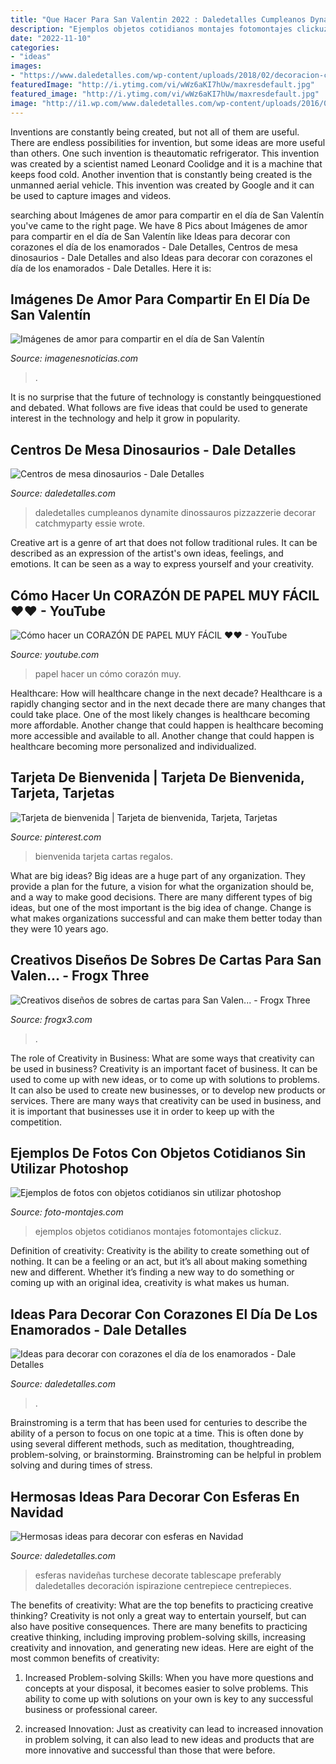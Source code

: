 ```yaml
---
title: "Que Hacer Para San Valentin 2022 : Daledetalles Cumpleanos Dynamite Dinossauros Pizzazzerie Decorar Catchmyparty Essie Wrote"
description: "Ejemplos objetos cotidianos montajes fotomontajes clickuz"
date: "2022-11-10"
categories:
- "ideas"
images:
- "https://www.daledetalles.com/wp-content/uploads/2018/02/decoracion-con-corazones26-768x1024.jpg"
featuredImage: "http://i.ytimg.com/vi/wWz6aKI7hUw/maxresdefault.jpg"
featured_image: "http://i.ytimg.com/vi/wWz6aKI7hUw/maxresdefault.jpg"
image: "http://i1.wp.com/www.daledetalles.com/wp-content/uploads/2016/09/Ideas-para-decorar-con-esferas-en-Navidad14.jpg?resize=630%2C840"
---
```



Inventions are constantly being created, but not all of them are useful. There are endless possibilities for invention, but some ideas are more useful than others. One such invention is theautomatic refrigerator. This invention was created by a scientist named Leonard Coolidge and it is a machine that keeps food cold. Another invention that is constantly being created is the unmanned aerial vehicle. This invention was created by Google and it can be used to capture images and videos.

	

		
searching about Imágenes de amor para compartir en el día de San Valentín you've came to the right page. We have 8 Pics about Imágenes de amor para compartir en el día de San Valentín like Ideas para decorar con corazones el día de los enamorados - Dale Detalles, Centros de mesa dinosaurios - Dale Detalles and also Ideas para decorar con corazones el día de los enamorados - Dale Detalles. Here it is:
		
    
## Imágenes De Amor Para Compartir En El Día De San Valentín

<img loading=lazy src="https://imagenesnoticias.com/wp-content/uploads/2016/02/721b4ceee1676bf0f42bfdb9ed9adcaa.jpg" onerror="this.onerror=null;this.src='https://tse1.mm.bing.net/th?id=OIP.bw2F4RPFJFDWbax9pOd0PgHaJ4&amp;pid=15.1';" alt="Imágenes de amor para compartir en el día de San Valentín">

_Source: imagenesnoticias.com_

>. 

	

It is no surprise that the future of technology is constantly beingquestioned and debated. What follows are five ideas that could be used to generate interest in the technology and help it grow in popularity.

    
## Centros De Mesa Dinosaurios - Dale Detalles

<img loading=lazy src="https://i0.wp.com/www.daledetalles.com/wp-content/uploads/2016/03/centro-de-mesa-dinosaurios11.jpg" onerror="this.onerror=null;this.src='https://tse1.mm.bing.net/th?id=OIP.hDBxRoGXUUPDOyEErclpSQHaLK&amp;pid=15.1';" alt="Centros de mesa dinosaurios - Dale Detalles">

_Source: daledetalles.com_

>daledetalles cumpleanos dynamite dinossauros pizzazzerie decorar catchmyparty essie wrote. 

	

Creative art is a genre of art that does not follow traditional rules. It can be described as an expression of the artist's own ideas, feelings, and emotions. It can be seen as a way to express yourself and your creativity.

    
## Cómo Hacer Un CORAZÓN DE PAPEL MUY FÁCIL ♥♥ - YouTube

<img loading=lazy src="http://i.ytimg.com/vi/wWz6aKI7hUw/maxresdefault.jpg" onerror="this.onerror=null;this.src='https://tse2.mm.bing.net/th?id=OIP.o4WPLrC87jz_MPUC07e6cAHaEK&amp;pid=15.1';" alt="Cómo hacer un CORAZÓN DE PAPEL MUY FÁCIL ♥♥ - YouTube">

_Source: youtube.com_

>papel hacer un cómo corazón muy. 

	

Healthcare: How will healthcare change in the next decade?
Healthcare is a rapidly changing sector and in the next decade there are many changes that could take place. One of the most likely changes is healthcare becoming more affordable. Another change that could happen is healthcare becoming more accessible and available to all. Another change that could happen is healthcare becoming more personalized and individualized.

    
## Tarjeta De Bienvenida | Tarjeta De Bienvenida, Tarjeta, Tarjetas

<img loading=lazy src="https://i.pinimg.com/736x/75/86/d2/7586d2940ebc1958159923c24651ee26.jpg" onerror="this.onerror=null;this.src='https://tse1.mm.bing.net/th?id=OIP.Fh7nTifIhT46QWXXzcQvhgHaJ3&amp;pid=15.1';" alt="Tarjeta de bienvenida | Tarjeta de bienvenida, Tarjeta, Tarjetas">

_Source: pinterest.com_

>bienvenida tarjeta cartas regalos. 

	

What are big ideas?
Big ideas are a huge part of any organization. They provide a plan for the future, a vision for what the organization should be, and a way to make good decisions. There are many different types of big ideas, but one of the most important is the big idea of change. Change is what makes organizations successful and can make them better today than they were 10 years ago.

    
## Creativos Diseños De Sobres De Cartas Para San Valen... - Frogx Three

<img loading=lazy src="https://www.frogx3.com/wp-content/uploads/2017/01/Diseños-de-sobres-para-san-valentin-7.jpg" onerror="this.onerror=null;this.src='https://tse2.mm.bing.net/th?id=OIP.yTsdo3GHtxD3iBYzyIwS2AHaLb&amp;pid=15.1';" alt="Creativos diseños de sobres de cartas para San Valen... - Frogx Three">

_Source: frogx3.com_

>. 

	

The role of Creativity in Business: What are some ways that creativity can be used in business?
Creativity is an important facet of business. It can be used to come up with new ideas, or to come up with solutions to problems. It can also be used to create new businesses, or to develop new products or services. There are many ways that creativity can be used in business, and it is important that businesses use it in order to keep up with the competition.

    
## Ejemplos De Fotos Con Objetos Cotidianos Sin Utilizar Photoshop

<img loading=lazy src="https://foto-montajes.com/wp-content/uploads/2021/03/Ejemplos-de-fotos-con-objetos-citidianos-sin-utilizar-photoshop-11.jpg" onerror="this.onerror=null;this.src='https://tse4.mm.bing.net/th?id=OIP.uo8cdVT8RBQpP-0w89EesgHaIp&amp;pid=15.1';" alt="Ejemplos de fotos con objetos cotidianos sin utilizar photoshop">

_Source: foto-montajes.com_

>ejemplos objetos cotidianos montajes fotomontajes clickuz. 

	

Definition of creativity:
Creativity is the ability to create something out of nothing. It can be a feeling or an act, but it’s all about making something new and different. Whether it’s finding a new way to do something or coming up with an original idea, creativity is what makes us human.

    
## Ideas Para Decorar Con Corazones El Día De Los Enamorados - Dale Detalles

<img loading=lazy src="https://www.daledetalles.com/wp-content/uploads/2018/02/decoracion-con-corazones26-768x1024.jpg" onerror="this.onerror=null;this.src='https://tse2.mm.bing.net/th?id=OIP.HDuYjJdbqKB12UsuBd6HUwHaJ4&amp;pid=15.1';" alt="Ideas para decorar con corazones el día de los enamorados - Dale Detalles">

_Source: daledetalles.com_

>. 

	

Brainstroming is a term that has been used for centuries to describe the ability of a person to focus on one topic at a time. This is often done by using several different methods, such as meditation, thoughtreading, problem-solving, or brainstorming. Brainstroming can be helpful in problem solving and during times of stress.

    
## Hermosas Ideas Para Decorar Con Esferas En Navidad

<img loading=lazy src="http://i1.wp.com/www.daledetalles.com/wp-content/uploads/2016/09/Ideas-para-decorar-con-esferas-en-Navidad14.jpg?resize=630%2C840" onerror="this.onerror=null;this.src='https://tse4.mm.bing.net/th?id=OIP.JDpA8Rs_HqwRdj3CqX65KwHaJ4&amp;pid=15.1';" alt="Hermosas ideas para decorar con esferas en Navidad">

_Source: daledetalles.com_

>esferas navideñas turchese decorate tablescape preferably daledetalles decoración ispirazione centrepiece centrepieces. 

	

The benefits of creativity: What are the top benefits to practicing creative thinking?
Creativity is not only a great way to entertain yourself, but can also have positive consequences. There are many benefits to practicing creative thinking, including improving problem-solving skills, increasing creativity and innovation, and generating new ideas. Here are eight of the most common benefits of creativity:
1. Increased Problem-solving Skills: When you have more questions and concepts at your disposal, it becomes easier to solve problems. This ability to come up with solutions on your own is key to any successful business or professional career.

2. increased Innovation: Just as creativity can lead to increased innovation in problem solving, it can also lead to new ideas and products that are more innovative and successful than those that were before.

